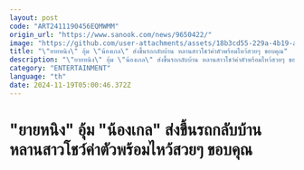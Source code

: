 ```yaml
---
layout: post
code: "ART2411190456EQMWMM"
origin_url: "https://www.sanook.com/news/9650422/"
image: "https://github.com/user-attachments/assets/18b3cd55-229a-4b19-a1ac-f7f614994811"
title: "\"ยายหนิง\" อุ้ม \"น้องเกล\" ส่งขึ้นรถกลับบ้าน หลานสาวโชว์ค่าตัวพร้อมไหว้สวยๆ ขอบคุณ"
description: "\"ยายหนิง\" อุ้ม \"น้องเกล\" ส่งขึ้นรถกลับบ้าน หลานสาวโชว์ค่าตัวพร้อมไหว้สวยๆ ขอบคุณ"
category: "ENTERTAINMENT"
language: "th"
date: 2024-11-19T05:00:46.372Z
---
```


# "ยายหนิง" อุ้ม "น้องเกล" ส่งขึ้นรถกลับบ้าน หลานสาวโชว์ค่าตัวพร้อมไหว้สวยๆ ขอบคุณ